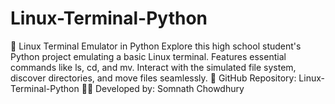 # Linux-Terminal-Python
🚀 Linux Terminal Emulator in Python  Explore this high school student's Python project emulating a basic Linux terminal. Features essential commands like ls, cd, and mv. Interact with the simulated file system, discover directories, and move files seamlessly.  🔗 GitHub Repository: Linux-Terminal-Python  👩‍💻 Developed by: Somnath Chowdhury  
